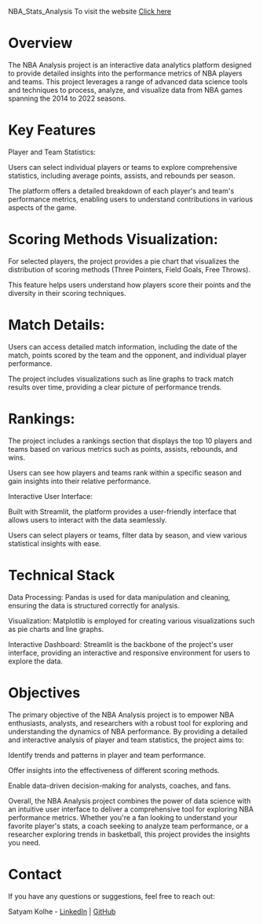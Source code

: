 NBA_Stats_Analysis
To visit the website [Click here](https://nba-stats-analysis.streamlit.app/)
# Overview
The NBA Analysis project is an interactive data analytics platform designed to provide detailed insights into the performance metrics of NBA players and teams. This project leverages a range of advanced data science tools and techniques to process, analyze, and visualize data from NBA games spanning the 2014 to 2022 seasons.

# Key Features
Player and Team Statistics:

Users can select individual players or teams to explore comprehensive statistics, including average points, assists, and rebounds per season.

The platform offers a detailed breakdown of each player's and team's performance metrics, enabling users to understand contributions in various aspects of the game.

# Scoring Methods Visualization:

For selected players, the project provides a pie chart that visualizes the distribution of scoring methods (Three Pointers, Field Goals, Free Throws).

This feature helps users understand how players score their points and the diversity in their scoring techniques.

# Match Details:

Users can access detailed match information, including the date of the match, points scored by the team and the opponent, and individual player performance.

The project includes visualizations such as line graphs to track match results over time, providing a clear picture of performance trends.

# Rankings:

The project includes a rankings section that displays the top 10 players and teams based on various metrics such as points, assists, rebounds, and wins.

Users can see how players and teams rank within a specific season and gain insights into their relative performance.

Interactive User Interface:

Built with Streamlit, the platform provides a user-friendly interface that allows users to interact with the data seamlessly.

Users can select players or teams, filter data by season, and view various statistical insights with ease.

# Technical Stack
Data Processing: Pandas is used for data manipulation and cleaning, ensuring the data is structured correctly for analysis.

Visualization: Matplotlib is employed for creating various visualizations such as pie charts and line graphs.

Interactive Dashboard: Streamlit is the backbone of the project's user interface, providing an interactive and responsive environment for users to explore the data.

# Objectives
The primary objective of the NBA Analysis project is to empower NBA enthusiasts, analysts, and researchers with a robust tool for exploring and understanding the dynamics of NBA performance. By providing a detailed and interactive analysis of player and team statistics, the project aims to:

Identify trends and patterns in player and team performance.

Offer insights into the effectiveness of different scoring methods.

Enable data-driven decision-making for analysts, coaches, and fans.

Overall, the NBA Analysis project combines the power of data science with an intuitive user interface to deliver a comprehensive tool for exploring NBA performance metrics. Whether you're a fan looking to understand your favorite player's stats, a coach seeking to analyze team performance, or a researcher exploring trends in basketball, this project provides the insights you need.

# Contact 
If you have any questions or suggestions, feel free to reach out:

Satyam Kolhe - [LinkedIn](https://www.linkedin.com/in/satyam-kolhe-0537a228a/) | [GitHub](https://github.com/Satyam-Kolhe)
